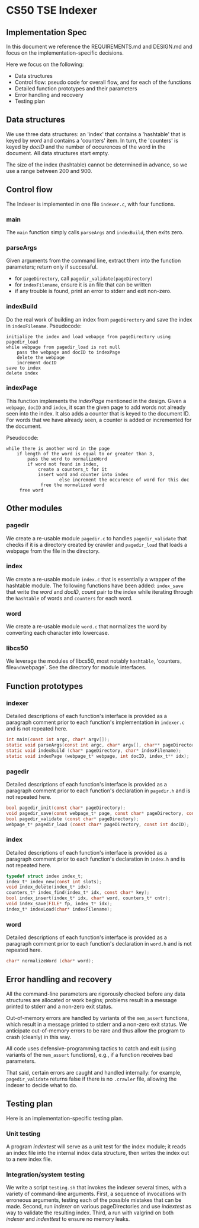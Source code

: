 # CS50 TSE Indexer
## Implementation Spec

In this document we reference the REQUIREMENTS.md and DESIGN.md and focus on the implementation-specific decisions.

Here we focus on the following:

-  Data structures
-  Control flow: pseudo code for overall flow, and for each of the functions
-  Detailed function prototypes and their parameters
-  Error handling and recovery
-  Testing plan

## Data structures 

We use three data structures: an 'index' that contains a 'hashtable' that is keyed by _word_ and contains a 'counters' item. In turn, the 'counters' is keyed by _docID_ and the number of occurences of the word in the document. All data structures start empty.

The size of the index (hashtable) cannot be determined in advance, so we use a range between 200 and 900.

## Control flow

The Indexer is implemented in one file `indexer.c`, with four functions.

### main

The `main` function simply calls `parseArgs` and `indexBuild`, then exits zero.

### parseArgs

Given arguments from the command line, extract them into the function parameters; return only if successful.

* for `pageDirectory`, call `pagedir_validate(pageDirectory)`
* for `indexFilename`, ensure it is an file that can be written
* if any trouble is found, print an error to stderr and exit non-zero.

### indexBuild

Do the real work of building an index from `pageDirectory` and save the index in `indexFilename`.
Pseudocode:

	initialize the index and load webapge from pageDirectory using pagedir_load
	while webpage from pagedir_load is not null
		pass the webpage and docID to indexPage
		delete the webpage
		increment docID
	save to index
	delete index 

### indexPage

This function implements the *indexPage* mentioned in the design.
Given a `webpage`, `docID` and `index`, it scan the given page to add words not already seen into the index. It also adds a counter that is keyed to the document ID. For words that we have already seen, a counter is added or incremented for the document.

Pseudocode:

	while there is another word in the page
		if length of the word is equal to or greater than 3,
			pass the word to normalizeWord
			if word not found in index,
				create a counters_t for it
				insert word and counter into index
                        else increment the occurence of word for this doc
                 free the normalized word
         free word

## Other modules

### pagedir

We create a re-usable module `pagedir.c` to handles `pagedir_validate` that checks if it is a directory created by crawler and `pagedir_load` that loads a webpage from the file in the directory.

### index

We create a re-usable module `index.c` that is essentially a wrapper of the hashtable module. The following functions have been added: `index_save` that write the _word_ and _docID_, _count_ pair to the index while iterating through the `hashtable` of words and `counters` for each word.

### word

We create a re-usable module `word.c` that normalizes the word by converting each character into lowercase. 

### libcs50

We leverage the modules of libcs50, most notably `hashtable`, 'counters`, `file` and `webpage`.
See the directory for module interfaces.

## Function prototypes

### indexer

Detailed descriptions of each function's interface is provided as a paragraph comment prior to each function's implementation in `indexer.c` and is not repeated here.

```c
int main(const int argc, char* argv[]);
static void parseArgs(const int argc, char* argv[], char** pageDirectory, char** indexFilename);
static void indexBuild (char* pageDirectory, char* indexFilename);
static void indexPage (webpage_t* webpage, int docID, index_t** idx);
```

### pagedir

Detailed descriptions of each function's interface is provided as a paragraph comment prior to each function's declaration in `pagedir.h` and is not repeated here.

```c
bool pagedir_init(const char* pageDirectory);
void pagedir_save(const webpage_t* page, const char* pageDirectory, const int docID);
bool pagedir_validate (const char* pageDirectory);
webpage_t* pagedir_load (const char* pageDirectory, const int docID);
```

### index

Detailed descriptions of each function's interface is provided as a paragraph comment prior to each function's declaration in `index.h` and is not repeated here.

```c
typedef struct index index_t;
index_t* index_new(const int slots);
void index_delete(index_t* idx);
counters_t* index_find(index_t* idx, const char* key);
bool index_insert(index_t* idx, char* word, counters_t* cntr);
void index_save(FILE* fp, index_t* idx);
index_t* indexLoad(char* indexFilename);
```
### word

Detailed descriptions of each function's interface is provided as a paragraph comment prior to each function's declaration in `word.h` and is not repeated here.

```c
char* normalizeWord (char* word);
```

## Error handling and recovery

All the command-line parameters are rigorously checked before any data structures are allocated or work begins; problems result in a message printed to stderr and a non-zero exit status.

Out-of-memory errors are handled by variants of the `mem_assert` functions, which result in a message printed to stderr and a non-zero exit status.
We anticipate out-of-memory errors to be rare and thus allow the program to crash (cleanly) in this way.

All code uses defensive-programming tactics to catch and exit (using variants of the `mem_assert` functions), e.g., if a function receives bad parameters.

That said, certain errors are caught and handled internally: for example, `pagedir_validate` returns false if there is no `.crawler` file, allowing the indexer to decide what to do.

## Testing plan

Here is an implementation-specific testing plan.

### Unit testing

A program _indextest_ will serve as a unit test for the index module; it reads an index file into the internal index data structure, then writes the index out to a new index file.

### Integration/system testing

We write a script `testing.sh` that invokes the indexer several times, with a variety of command-line arguments.
First, a sequence of invocations with erroneous arguments, testing each of the possible mistakes that can be made.
Second, run _indexer_ on various pageDirectories and use _indextest_ as way to validate the resulting index.
Third, a run with valgrind on both _indexer_ and _indexttest_ to ensure no memory leaks.
